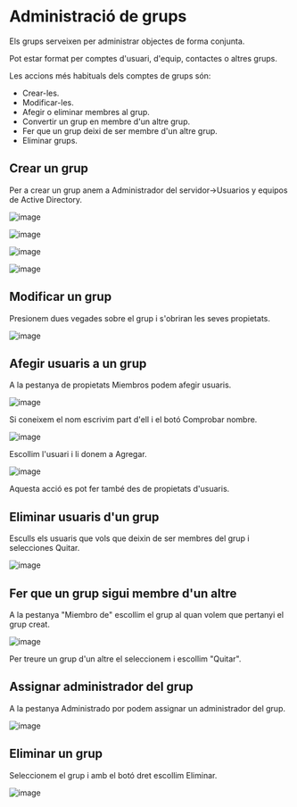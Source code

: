 # Administració de grups

Els grups serveixen per administrar objectes de forma conjunta.

Pot estar format per comptes d'usuari, d'equip, contactes o altres grups.

Les accions més habituals dels comptes de grups són:

- Crear-les.
- Modificar-les.
- Afegir o eliminar membres al grup.
- Convertir un grup en membre d'un altre grup.
- Fer que un grup deixi de ser membre d'un altre grup.
- Eliminar grups.

## Crear un grup

Per a crear un grup anem a Administrador del servidor->Usuarios y equipos de Active Directory.

![image](https://github.com/XaSaFa/MP04/assets/110727546/891b8c07-012e-4b10-b89a-f141119c23ca)

![image](https://github.com/XaSaFa/MP04/assets/110727546/d962cc65-c5e7-41b8-bcc9-4780cc7a9fb3)

![image](https://github.com/XaSaFa/MP04/assets/110727546/612eaa25-33c2-4f0e-bf9b-7c3e241bceac)

![image](https://github.com/XaSaFa/MP04/assets/110727546/f492f166-619e-4f04-829c-fc3fd99002a8)

## Modificar un grup

Presionem dues vegades sobre el grup i s'obriran les seves propietats.

![image](https://github.com/XaSaFa/MP04/assets/110727546/4100988d-0be3-43bf-afe4-1ef21a4af942)

## Afegir usuaris a un grup

A la pestanya de propietats Miembros podem afegir usuaris.

![image](https://github.com/XaSaFa/MP04/assets/110727546/9c1187c4-dd44-4a1e-91c4-7246025a2ebd)

Si coneixem el nom escrivim part d'ell i el botó Comprobar nombre.

![image](https://github.com/XaSaFa/MP04/assets/110727546/da70716c-356f-457e-a0d7-0db47d8b922b)

Escollim l'usuari i li donem a Agregar.

![image](https://github.com/XaSaFa/MP04/assets/110727546/7a3f4c89-6141-454e-9938-4a2715201a5b)

Aquesta acció es pot fer també des de propietats d'usuaris.

## Eliminar usuaris d'un grup

Esculls els usuaris que vols que deixin de ser membres del grup i selecciones Quitar.

![image](https://github.com/XaSaFa/MP04/assets/110727546/8ee318f7-f798-4643-8fd4-0cf8eed9dcc3)

## Fer que un grup sigui membre d'un altre

A la pestanya "Miembro de" escollim el grup al quan volem que pertanyi el grup creat.

![image](https://github.com/XaSaFa/MP04/assets/110727546/366b4345-c0f5-4c15-8449-f52f8b4cc956)

Per treure un grup d'un altre el seleccionem i escollim "Quitar".

## Assignar administrador del grup

A la pestanya Administrado por podem assignar un administrador del grup.

![image](https://github.com/XaSaFa/MP04/assets/110727546/9b1aa80f-55ef-4120-a679-7d2f47e4d1a5)

## Eliminar un grup

Seleccionem el grup i amb el botó dret escollim Eliminar.

![image](https://github.com/XaSaFa/MP04/assets/110727546/a8304bde-9fe7-4f47-8225-f93e888e8d1f)
